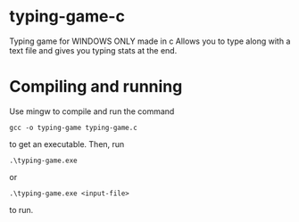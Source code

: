 # typing-game-c
Typing game for WINDOWS ONLY made in c
Allows you to type along with a text file and gives you typing stats at the end.

# Compiling and running
Use mingw to compile and run the command
```
gcc -o typing-game typing-game.c
```
to get an executable.
Then, run
```
.\typing-game.exe
```
or 
```
.\typing-game.exe <input-file>
```
to run.

